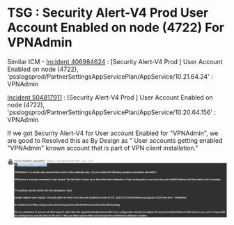 # TSG : Security Alert-V4 Prod User Account Enabled on node (4722) For VPNAdmin

Similar ICM -  [Incident 406984624](https://icmcdn.akamaized.net/imp/v3/incidents/details/406984624/home) : [Security Alert-V4 Prod ] User Account Enabled on node (4722), 'psslogsprod/PartnerSettingsAppServicePlan/AppService/10.21.64.24' : VPNAdmin

[Incident 504817911](https://icmcdn.akamaized.net/imp/v3/incidents/details/504817911/home) : [Security Alert-V4 Prod ] User Account Enabled on node (4722), 'psslogsprod/PartnerSettingsAppServicePlan/AppService/10.20.64.156' : VPNAdmin


If we got Security Alert-V4 for User account Enabled for "VPNAdmin", we are good to Resolved this as By Design as "
User accounts getting enabled "VPNAdmin" known account that is part of VPN client installation."

![alt text](./Images/image16.png)

